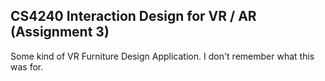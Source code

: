 ## CS4240 Interaction Design for VR / AR (Assignment 3)

Some kind of VR Furniture Design Application. I don't remember what this was for.
